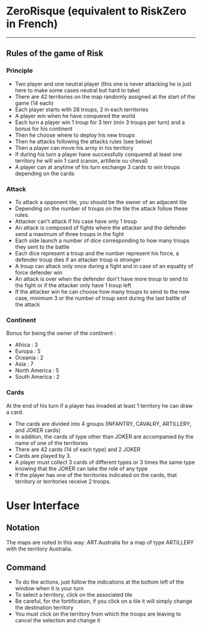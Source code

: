 # ZeroRisque (equivalent to RiskZero in French)

***
## Rules of the game of Risk
### Principle
* Two player and one neutral player (this one is never attacking he is just here to make some cases neutral but hard to take)
* There are 42 territories on the map randomly assigned at the start of the game (14 each)
* Each player starts with 28 troups, 2 in each territories
* A player win when he have conquered the world 
* Each turn a player win 1 troup for 3 terr (min 3 troups per turn) and a bonus for his continent
* Then he choose where to deploy his new troups
* Then he attacks following the attacks rules (see below) 
* Then a player can move his army in his territory
* If during his turn a player have successfully conquered at least one territory he will win 1 card (canon, artillerie ou cheval)
* A player can at anytime of his turn exchange 3 cards to win troups depending on the cards 

### Attack
* To attack a opponent tile, you should be the owner of an adjacent tile
* Depending on the number of troups on the tile the attack follow these rules:
* Attacker can't attack if his case have only 1 troup
* An attack is composed of fights where the attacker and the defender send a maximum of three troups in the fight
* Each side launch a number of dice corresponding to how many troups they sent to the battle
* Each dice represent a troup and the number represent his force, a defender troup dies if an attacker troup is stronger
* A troup can attack only once during a fight and in case of an equality of force defender win
* An attack is over when the defender don't have more troup to send to the fight or if the attacker only have 1 troup left
* If the attacker win he can choose how many troups to send to the new case, minimum 3 or the number of troup sent during the last battle of the attack

### Continent 
Bonus for being the owner of the continent :
* Africa : 3
* Europa : 5
* Oceania : 2 
* Asia : 7
* North America : 5 
* South America : 2

### Cards

At the end of his turn if a player has invaded at least 1 territory he can draw a card.
* The cards are divided into 4 groups (INFANTRY, CAVALRY, ARTILLERY, and JOKER cards)
* In addition, the cards of type other than JOKER are accompanied by the name of one of the territories
* There are 42 cards (14 of each type) and 2 JOKER
* Cards are played by 3.
* A player must collect 3 cards of different types or 3 times the same type knowing that the JOKER can take the role of any type
* If the player has one of the territories indicated on the cards, that territory or territories receive 2 troops.

# User Interface

## Notation

The maps are noted in this way: ART:Australia for a map of type ARTILLERY with the territory Australia.

## Command

* To do the actions, just follow the indications at the bottom left of the window when it is your turn
* To select a territory, click on the associated tile
* Be careful, for the fortification, if you click on a tile it will simply change the destination territory
* You must click on the territory from which the troops are leaving to cancel the selection and change it


